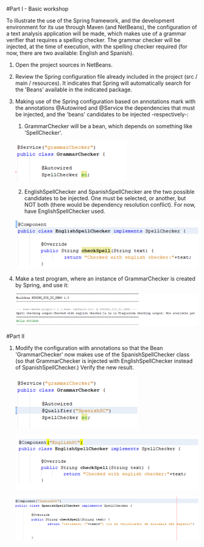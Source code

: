 #Part I - Basic workshop 

To illustrate the use of the Spring framework, and the development environment for its use through Maven (and NetBeans), the configuration of a text analysis application will be made, which makes use of a grammar verifier that requires a spelling checker. The grammar checker will be injected, at the time of execution, with the spelling checker required (for now, there are two available: English and Spanish).
1.	Open the project sources in NetBeans.
2.	Review the Spring configuration file already included in the project (src / main / resources). It indicates that Spring will automatically search for the 'Beans' available in the indicated package.
3.	Making use of the Spring configuration based on annotations mark with the annotations @Autowired and @Service the dependencies that must be injected, and the 'beans' candidates to be injected -respectively-:
	1.	GrammarChecker will be a bean, which depends on something like 'SpellChecker'.
	
	![Alt text](img/3.1.PNG)
	
	2.	EnglishSpellChecker and SpanishSpellChecker are the two possible candidates to be injected. One must be selected, or another, but NOT both (there would be dependency resolution conflict). For now, have EnglishSpellChecker used. 
	
	![Alt text](img/3.2.PNG)
	
4.	Make a test program, where an instance of GrammarChecker is created by Spring, and use it:

	![Alt text](img/4.PNG)
	
	
#Part II

1.	Modify the configuration with annotations so that the Bean 'GrammarChecker' now makes use of the SpanishSpellChecker class (so that GrammarChecker is injected with EnglishSpellChecker instead of SpanishSpellChecker.) Verify the new result.

	![Alt text](img/2.1.PNG)
	
	![Alt text](img/2.2.PNG)
	
	![Alt text](img/2.3.PNG)
